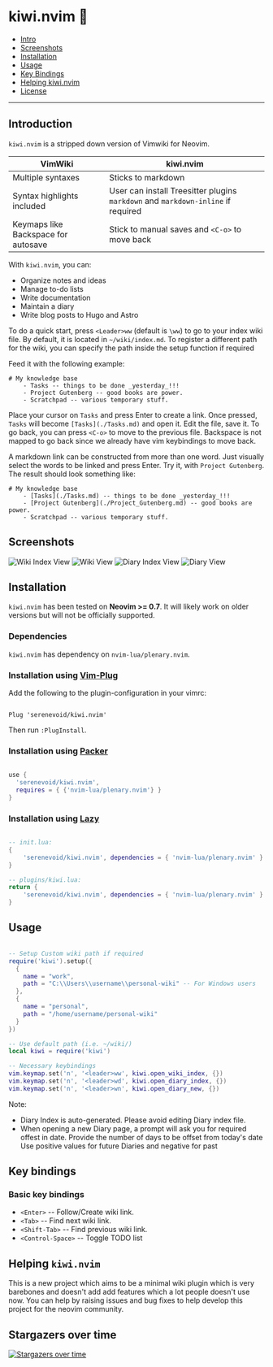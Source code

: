 # kiwi.nvim 🥝

- [Intro](#introduction)
- [Screenshots](#screenshots)
- [Installation](#installation)
- [Usage](#usage)
- [Key Bindings](#key-bindings)
- [Helping kiwi.nvim](#helping-kiwi.nvim)
- [License](./LICENSE)

----

## Introduction

`kiwi.nvim` is a stripped down version of Vimwiki for Neovim. 

| VimWiki | kiwi.nvim |
|---|---|
| Multiple syntaxes | Sticks to markdown |
| Syntax highlights included | User can install Treesitter plugins `markdown` and `markdown-inline` if required |
| Keymaps like Backspace for autosave | Stick to manual saves and `<C-o>` to move back |

With `kiwi.nvim`, you can:

- Organize notes and ideas
- Manage to-do lists
- Write documentation
- Maintain a diary
- Write blog posts to Hugo and Astro

To do a quick start, press `<Leader>ww` (default is `\ww`) to go to your index
wiki file. By default, it is located in `~/wiki/index.md`.
To register a different path for the wiki, you can specify the path inside the 
setup function if required

Feed it with the following example:

```text
# My knowledge base
    - Tasks -- things to be done _yesterday_!!!
    - Project Gutenberg -- good books are power.
    - Scratchpad -- various temporary stuff.
```

Place your cursor on `Tasks` and press Enter to create a link. Once pressed,
`Tasks` will become `[Tasks](./Tasks.md)` and open it. Edit the file, save it.
To go back, you can press `<C-o>` to move to the previous file. Backspace is not 
mapped to go back since we already have vim keybindings to move back.

A markdown link can be constructed from more than one word. Just visually
select the words to be linked and press Enter. Try it, with `Project Gutenberg`.
The result should look something like:

```text
# My knowledge base
    - [Tasks](./Tasks.md) -- things to be done _yesterday_!!!
    - [Project Gutenberg](./Project_Gutenberg.md) -- good books are power.
    - Scratchpad -- various temporary stuff.
```

## Screenshots

![Wiki Index View](https://drive.google.com/uc?export=view&id=1MV8FoMnuOhlyvHO9xVidyVWumjW_Wb3_)
![Wiki View](https://drive.google.com/uc?export=view&id=1oCEC4D67gXOBte1WBhPhB_qaMJwVNsjP)
![Diary Index View](https://drive.google.com/uc?export=view&id=1lRlcYsdEZcO9ZmcV84W-ZkCIqJmHRcTL)
![Diary View](https://drive.google.com/uc?export=view&id=1vRE6doVCykXglti0vwDK3bh1o-N4KRWB)

## Installation

`kiwi.nvim` has been tested on **Neovim >= 0.7**. It will likely work on older
versions but will not be officially supported.

### Dependencies

`kiwi.nvim` has dependency on `nvim-lua/plenary.nvim`.

### Installation using [Vim-Plug](https://github.com/junegunn/vim-plug)

Add the following to the plugin-configuration in your vimrc:

```vim

Plug 'serenevoid/kiwi.nvim'

```

Then run `:PlugInstall`.

### Installation using [Packer](https://github.com/wbthomason/packer.nvim)

```lua

use {
  'serenevoid/kiwi.nvim', 
  requires = { {'nvim-lua/plenary.nvim'} }
}

```

### Installation using [Lazy](https://github.com/wbthomason/packer.nvim)

```lua

-- init.lua:
{
    'serenevoid/kiwi.nvim', dependencies = { 'nvim-lua/plenary.nvim' }
}

-- plugins/kiwi.lua:
return {
    'serenevoid/kiwi.nvim', dependencies = { 'nvim-lua/plenary.nvim' }
}

```

## Usage

```lua

-- Setup Custom wiki path if required
require('kiwi').setup({
  {
    name = "work",
    path = "C:\\Users\\username\\personal-wiki" -- For Windows users
  },
  {
    name = "personal",
    path = "/home/username/personal-wiki"
  }
})

-- Use default path (i.e. ~/wiki/)
local kiwi = require('kiwi')

-- Necessary keybindings
vim.keymap.set('n', '<leader>ww', kiwi.open_wiki_index, {})
vim.keymap.set('n', '<leader>wd', kiwi.open_diary_index, {})
vim.keymap.set('n', '<leader>wn', kiwi.open_diary_new, {})
```

Note: 
- Diary Index is auto-generated. Please avoid editing Diary index file.
- When opening a new Diary page, a prompt will ask you for required offest in date.
  Provide the number of days to be offset from today's date
  Use positive values for future Diaries and negative for past

## Key bindings

### Basic key bindings

- `<Enter>` -- Follow/Create wiki link.
- `<Tab>` -- Find next wiki link.
- `<Shift-Tab>` -- Find previous wiki link.
- `<Control-Space>` -- Toggle TODO list

## Helping `kiwi.nvim`

This is a new project which aims to be a minimal wiki plugin which is very barebones
and doesn't add add features which a lot people doesn't use now. You can help by raising issues 
and bug fixes to help develop this project for the neovim community.

## Stargazers over time

[![Stargazers over time](https://starchart.cc/serenevoid/kiwi.nvim.svg)](https://starchart.cc/serenevoid/kiwi.nvim)
